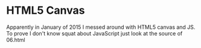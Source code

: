 # HTML5 Canvas
Apparently in January of 2015 I messed around with HTML5 canvas and JS. To prove I don't know squat about JavaScript just look at the source of 06.html
